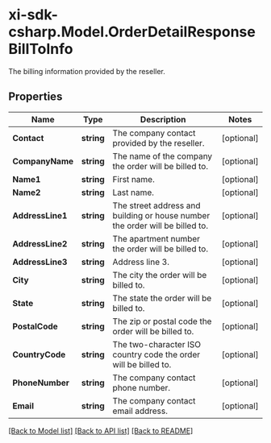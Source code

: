 # xi-sdk-csharp.Model.OrderDetailResponseBillToInfo
The billing information provided by the reseller.

## Properties

Name | Type | Description | Notes
------------ | ------------- | ------------- | -------------
**Contact** | **string** | The company contact provided by the reseller. | [optional] 
**CompanyName** | **string** | The name of the company the order will be billed to. | [optional] 
**Name1** | **string** | First name. | [optional] 
**Name2** | **string** | Last name. | [optional] 
**AddressLine1** | **string** | The street address and building or house number the order will be billed to. | [optional] 
**AddressLine2** | **string** | The apartment number the order will be billed to. | [optional] 
**AddressLine3** | **string** | Address line 3. | [optional] 
**City** | **string** | The city the order will be billed to. | [optional] 
**State** | **string** | The state the order will be billed to. | [optional] 
**PostalCode** | **string** | The zip or postal code the order will be billed to. | [optional] 
**CountryCode** | **string** | The two-character ISO country code the order will be billed to. | [optional] 
**PhoneNumber** | **string** | The company contact phone number. | [optional] 
**Email** | **string** | The company contact email address. | [optional] 

[[Back to Model list]](../README.md#documentation-for-models) [[Back to API list]](../README.md#documentation-for-api-endpoints) [[Back to README]](../README.md)

